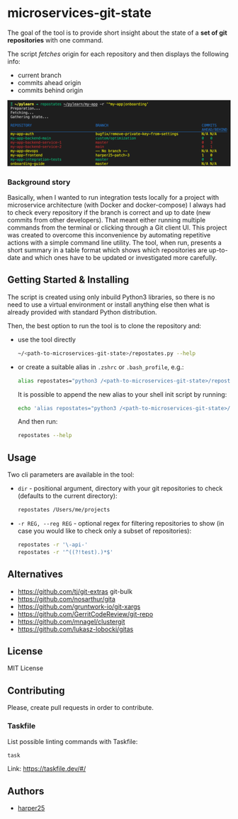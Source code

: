 # microservices-git-state

The goal of the tool is to provide short insight about the state of a **set of git repositories** with one command.

The script *fetches* origin for each repository and then displays the following info:
- current branch
- commits ahead origin
- commits behind origin

![](/screen.png)

### Background story

Basically, when I wanted to run integration tests locally for a project with microservice architecture (with Docker and docker-compose) I always had to check every repository if the branch is correct and up to date (new commits from other developers). That meant either running multiple commands from the terminal or clicking through a Git client UI.
This project was created to overcome this inconvenience by automating repetitive actions with a simple command line utility.
The tool, when run, presents a short summary in a table format which shows which repositories are up-to-date and which ones have to be updated or investigated more carefully.

## Getting Started & Installing

The script is created using only inbuild Python3 libraries, so there is no need to use a virtual environment or install anything else then what is already provided with standard Python distribution.

Then, the best option to run the tool is to clone the repository and:
- use the tool directly

    ```sh
    ~/<path-to-microservices-git-state>/repostates.py --help
    ```
- or create a suitable alias in `.zshrc` or `.bash_profile`, e.g.:

    ```sh
    alias repostates="python3 /<path-to-microservices-git-state>/repostates.py"
    ```

    It is possible to append the new alias to your shell init script by running:

    ```sh
    echo 'alias repostates="python3 /<path-to-microservices-git-state>/repostates.py"' >> ~/.zshrc
    ```

    And then run:
    ```sh
    repostates --help
    ```

## Usage

Two cli parameters are available in the tool:

- `dir` - positional argument, directory with your git repositories to check (defaults to the current directory):
    ```sh
    repostates /Users/me/projects
    ```
- `-r REG, --reg REG` - optional regex for filtering repositories to show (in case you would like to check only a subset of repositories):
    ```sh
    repostates -r '\-api-'
    repostates -r '^((?!test).)*$'
    ```

## Alternatives

- https://github.com/tj/git-extras git-bulk
- https://github.com/nosarthur/gita
- https://github.com/gruntwork-io/git-xargs
- https://github.com/GerritCodeReview/git-repo
- https://github.com/mnagel/clustergit
- https://github.com/lukasz-lobocki/gitas

## License

MIT License

## Contributing

Please, create pull requests in order to contribute.

### Taskfile

List possible linting commands with Taskfile:

```sh
task
```

Link: https://taskfile.dev/#/

## Authors

* [harper25](https://github.com/harper25)
